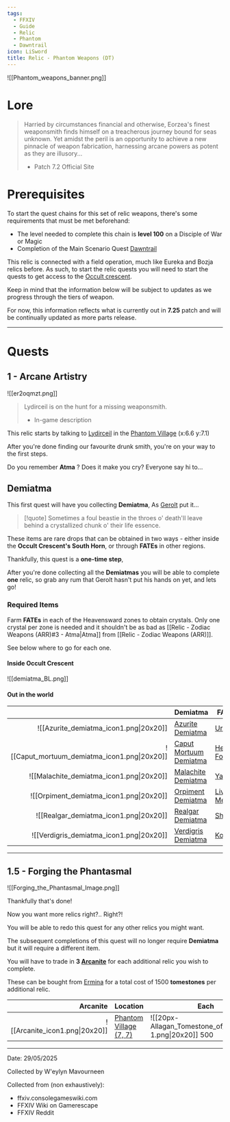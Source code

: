 ```yaml
---
tags:
  - FFXIV
  - Guide
  - Relic
  - Phantom
  - Dawntrail
icon: LiSword
title: Relic - Phantom Weapons (DT)
---
```



![[Phantom_weapons_banner.png]]
# Lore

>Harried by circumstances financial and otherwise, Eorzea's finest weaponsmith finds himself on a treacherous journey bound for seas unknown. Yet amidst the peril is an opportunity to achieve a new pinnacle of weapon fabrication, harnessing arcane powers as potent as they are illusory...
>
>- Patch 7.2 Official Site

# Prerequisites

To start the quest chains for this set of relic weapons, there's some requirements that must be met beforehand:

- The level needed to complete this chain is **level 100** on a Disciple of War or Magic
- Completion of the Main Scenario Quest [Dawntrail](https://ffxiv.consolegameswiki.com/wiki/Dawntrail_(Quest))

This relic is connected with a field operation, much like Eureka and Bozja relics before.
As such, to start the relic quests you will need to start the quests to get access to the [Occult crescent](https://ffxiv.consolegameswiki.com/wiki/The_Occult_Crescent:_South_Horn).

Keep in mind that the information below will be subject to updates as we progress through the tiers of weapon.

For now, this information reflects what is currently out in **7.25** patch and will be continually updated as more parts release.

---
# Quests
## 1 - Arcane Artistry
![[er2oqmzt.png]]

>Lydirceil is on the hunt for a missing weaponsmith.
>
>- In-game description

This relic starts by talking to [Lydirceil](https://ffxiv.consolegameswiki.com/wiki/Lydirceil) in the [Phantom Village](https://ffxiv.consolegameswiki.com/wiki/Phantom_Village) (x:6.6 y:7.1)

After you're done finding our favourite drunk smith, you're on your way to the first steps.

Do you remember **Atma** ?
Does it make you cry?
Everyone say hi to...
## Demiatma

This first quest will have you collecting **Demiatma**,
As [Gerolt](https://ffxiv.consolegameswiki.com/wiki/Gerolt) put it...

>[!quote] Sometimes a foul beastie in the throes o' death'll leave behind a crystallized chunk o' their life essence.

These items are rare drops that can be obtained in two ways - either inside the **Occult Crescent's South Horn**, or through **FATEs** in other regions.

Thankfully, this quest is a **one-time step**, 

After you're done collecting all the **Demiatmas** you will be able to complete **one** relic, so grab any rum that Gerolt hasn't put his hands on yet, and lets go!
### Required Items

Farm **FATEs** in each of the Heavensward zones to obtain crystals.
Only one crystal per zone is needed and it shouldn't be as bad as [[Relic - Zodiac Weapons (ARR)#3 - Atma|Atma]] from [[Relic - Zodiac Weapons (ARR)]].

See below where to go for each one.

#### Inside Occult Crescent
![[demiatma_BL.png]]


#### Out in the world

|                                              | Demiatma                                                                                 | FATE Zone                                                                |
| -------------------------------------------: | ---------------------------------------------------------------------------------------- | ------------------------------------------------------------------------ |
|       ![[Azurite_demiatma_icon1.png\|20x20]] | [Azurite Demiatma](https://ffxiv.consolegameswiki.com/wiki/Azurite_Demiatma)             | [Urqopacha](https://ffxiv.consolegameswiki.com/wiki/Urqopacha)           |
| ![[Caput_mortuum_demiatma_icon1.png\|20x20]] | [Caput Mortuum Demiatma](https://ffxiv.consolegameswiki.com/wiki/Caput_Mortuum_Demiatma) | [Heritage Found](https://ffxiv.consolegameswiki.com/wiki/Heritage_Found) |
|     ![[Malachite_demiatma_icon1.png\|20x20]] | [Malachite Demiatma](https://ffxiv.consolegameswiki.com/wiki/Malachite_Demiatma)         | [Yak T'el](https://ffxiv.consolegameswiki.com/wiki/Yak_T%27el)           |
|      ![[Orpiment_demiatma_icon1.png\|20x20]] | [Orpiment Demiatma](https://ffxiv.consolegameswiki.com/wiki/Orpiment_Demiatma)           | [Living Memory](https://ffxiv.consolegameswiki.com/wiki/Living_Memory)   |
|       ![[Realgar_demiatma_icon1.png\|20x20]] | [Realgar Demiatma](https://ffxiv.consolegameswiki.com/wiki/Realgar_Demiatma)             | [Shaaloani](https://ffxiv.consolegameswiki.com/wiki/Shaaloani)           |
|     ![[Verdigris_demiatma_icon1.png\|20x20]] | [Verdigris Demiatma](https://ffxiv.consolegameswiki.com/wiki/Verdigris_Demiatma)         | [Kozama'uka](https://ffxiv.consolegameswiki.com/wiki/Kozama%27uka)       |

---
## 1.5 - Forging the Phantasmal
![[Forging_the_Phantasmal_Image.png]]

Thankfully that's done!

Now you want more relics right?.. Right?!

You will be able to redo this quest for any other relics you might want.

The subsequent completions of this quest will no longer require **Demiatma** but it will require a different item.

You will have to trade in **3 [Arcanite](https://ffxiv.consolegameswiki.com/wiki/Arcanite)** for each additional relic you wish to complete.

These can be bought from [Ermina](https://ffxiv.consolegameswiki.com/wiki/Ermina#vendor1) for a total cost of 1500 **tomestones** per additional relic.

|                       Arcanite | Location                                                                          | Each                                                       |
| -----------------------------: | --------------------------------------------------------------------------------- | ---------------------------------------------------------- |
| ![[Arcanite_icon1.png\|20x20]] | [Phantom Village (7, 7)](https://ffxiv.consolegameswiki.com/wiki/Phantom_Village) | ![[20px-Allagan_Tomestone_of_Heliometry 1.png\|20x20]] 500 |

---
Date: 29/05/2025

Collected by W'eylyn Mavourneen

Collected from (non exhaustively):
- ffxiv.consolegameswiki.com
- FFXIV Wiki on Gamerescape
- FFXIV Reddit

